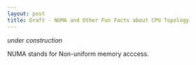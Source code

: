```yaml
---
layout: post
title: Draft - NUMA and Other Fun Facts about CPU Topology
---
```


*under construction*

NUMA stands for Non-uniform memory acccess.

